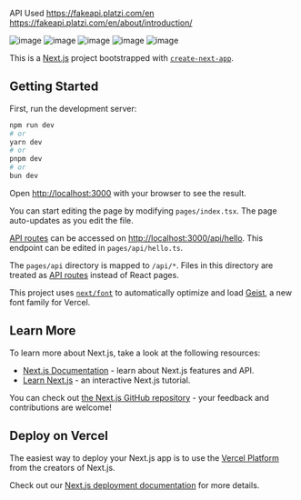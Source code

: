 API Used
https://fakeapi.platzi.com/en
https://fakeapi.platzi.com/en/about/introduction/


![image](https://github.com/user-attachments/assets/c8026e7d-0ce4-4f7b-b60a-eebce4fc1a99)
![image](https://github.com/user-attachments/assets/93d9d3c9-d5e7-40e3-845d-f0f2b251fe37)
![image](https://github.com/user-attachments/assets/b98cfa09-c740-4c8a-987c-37272aa11199)
![image](https://github.com/user-attachments/assets/865b84e4-0ef7-4209-9759-4e9fc8b66ccf)
![image](https://github.com/user-attachments/assets/0629e887-c938-491e-a7e0-50d5d18715b4)



This is a [Next.js](https://nextjs.org) project bootstrapped with [`create-next-app`](https://nextjs.org/docs/pages/api-reference/create-next-app).

## Getting Started

First, run the development server:

```bash
npm run dev
# or
yarn dev
# or
pnpm dev
# or
bun dev
```

Open [http://localhost:3000](http://localhost:3000) with your browser to see the result.

You can start editing the page by modifying `pages/index.tsx`. The page auto-updates as you edit the file.

[API routes](https://nextjs.org/docs/pages/building-your-application/routing/api-routes) can be accessed on [http://localhost:3000/api/hello](http://localhost:3000/api/hello). This endpoint can be edited in `pages/api/hello.ts`.

The `pages/api` directory is mapped to `/api/*`. Files in this directory are treated as [API routes](https://nextjs.org/docs/pages/building-your-application/routing/api-routes) instead of React pages.

This project uses [`next/font`](https://nextjs.org/docs/pages/building-your-application/optimizing/fonts) to automatically optimize and load [Geist](https://vercel.com/font), a new font family for Vercel.

## Learn More

To learn more about Next.js, take a look at the following resources:

- [Next.js Documentation](https://nextjs.org/docs) - learn about Next.js features and API.
- [Learn Next.js](https://nextjs.org/learn-pages-router) - an interactive Next.js tutorial.

You can check out [the Next.js GitHub repository](https://github.com/vercel/next.js) - your feedback and contributions are welcome!

## Deploy on Vercel

The easiest way to deploy your Next.js app is to use the [Vercel Platform](https://vercel.com/new?utm_medium=default-template&filter=next.js&utm_source=create-next-app&utm_campaign=create-next-app-readme) from the creators of Next.js.

Check out our [Next.js deployment documentation](https://nextjs.org/docs/pages/building-your-application/deploying) for more details.
